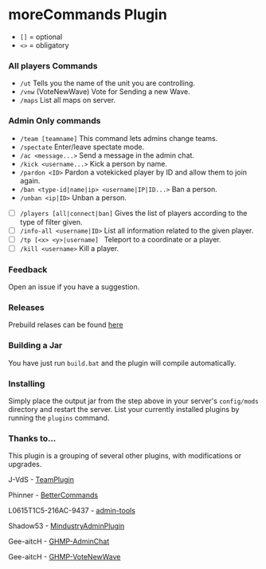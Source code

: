 # moreCommands Plugin
* `[]` = optional
* `<>` = obligatory

### All players Commands
* `/ut` Tells you the name of the unit you are controlling.
* `/vnw` (VoteNewWave) Vote for Sending a new Wave.
* `/maps` List all maps on server.


### Admin Only commands
* `/team [teamname]` This command lets admins change teams.
* `/spectate` Enter/leave spectate mode.
* `/ac <message...>` Send a message in the admin chat.
* `/kick <username...>` Kick a person by name.
* `/pardon <ID>` Pardon a votekicked player by ID and allow them to join again.
* `/ban <type-id|name|ip> <username|IP|ID...>`  Ban a person.
* `/unban <ip|ID>` Unban a person.
- [ ]  `/players [all|connect|ban]` Gives the list of players according to the type of filter given.
- [ ]  `/info-all <username|ID>` List all information related to the given player.
- [ ]  `/tp [<x> <y>|username] ` Teleport to a coordinate or a player.
- [ ]  `/kill <username>` Kill a player.

### Feedback
Open an issue if you have a suggestion.

### Releases
Prebuild relases can be found [here](https://github.com/Susideur/moreCommands/releases)

### Building a Jar 
You have just run `build.bat` and the plugin will compile automatically.


### Installing

Simply place the output jar from the step above in your server's `config/mods` directory and restart the server.
List your currently installed plugins by running the `plugins` command.

### Thanks to...
This plugin is a grouping of several other plugins, with modifications or upgrades.

J-VdS - [TeamPlugin](https://github.com/J-VdS/TeamPlugin)

Phinner - [BetterCommands](https://github.com/Phinner/BetterCommands)

L0615T1C5-216AC-9437 - [admin-tools](https://github.com/L0615T1C5-216AC-9437/admin-tools/blob/master/src/main/java/ad/Main.java)

Shadow53 - [MindustryAdminPlugin](https://github.com/Shadow53/MindustryAdminPlugin)

Gee-aitcH - [GHMP-AdminChat](https://github.com/Gee-aitcH/GHMP-AdminChat)

Gee-aitcH - [GHMP-VoteNewWave](https://github.com/Gee-aitcH/GHMP-VoteNewWave)
